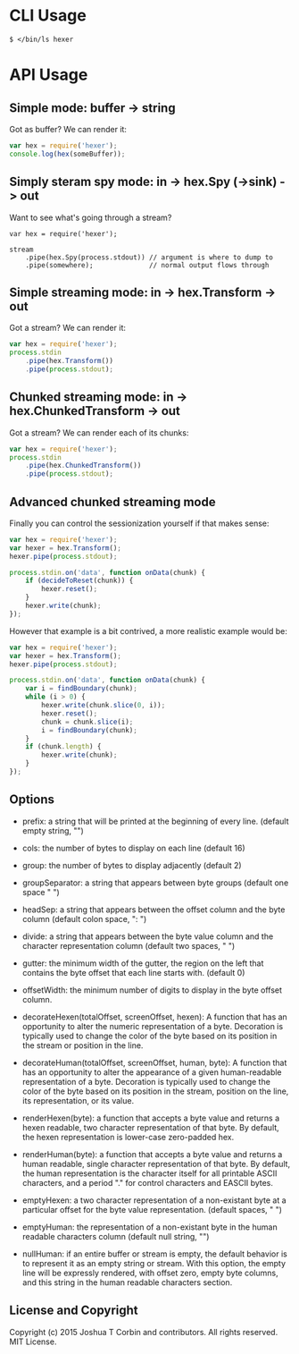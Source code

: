 # CLI Usage

```shell
$ </bin/ls hexer
```

# API Usage

## Simple mode: buffer -> string

Got as buffer? We can render it:

```javascript
var hex = require('hexer');
console.log(hex(someBuffer));
```

## Simply steram spy mode: in -> hex.Spy (->sink) -> out

Want to see what's going through a stream?

```
var hex = require('hexer');

stream
    .pipe(hex.Spy(process.stdout)) // argument is where to dump to
    .pipe(somewhere);              // normal output flows through
```


## Simple streaming mode: in -> hex.Transform -> out

Got a stream? We can render it:

```javascript
var hex = require('hexer');
process.stdin
    .pipe(hex.Transform())
    .pipe(process.stdout);
```

## Chunked streaming mode: in -> hex.ChunkedTransform -> out

Got a stream? We can render each of its chunks:

```javascript
var hex = require('hexer');
process.stdin
    .pipe(hex.ChunkedTransform())
    .pipe(process.stdout);
```

## Advanced chunked streaming mode

Finally you can control the sessionization yourself if that makes sense:

```javascript
var hex = require('hexer');
var hexer = hex.Transform();
hexer.pipe(process.stdout);

process.stdin.on('data', function onData(chunk) {
    if (decideToReset(chunk)) {
        hexer.reset();
    }
    hexer.write(chunk);
});
```

However that example is a bit contrived, a more realistic example would be:

```javascript
var hex = require('hexer');
var hexer = hex.Transform();
hexer.pipe(process.stdout);

process.stdin.on('data', function onData(chunk) {
    var i = findBoundary(chunk);
    while (i > 0) {
        hexer.write(chunk.slice(0, i));
        hexer.reset();
        chunk = chunk.slice(i);
        i = findBoundary(chunk);
    }
    if (chunk.length) {
        hexer.write(chunk);
    }
});
```

## Options

- prefix: a string that will be printed at the beginning of every line.
  (default empty string, "")

- cols: the number of bytes to display on each line (default 16)

- group: the number of bytes to display adjacently (default 2)

- groupSeparator: a string that appears between byte groups (default one
  space " ")

- headSep: a string that appears between the offset column and the byte
  column (default colon space, ": ")

- divide: a string that appears between the byte value column and the
  character representation column (default two spaces, "  ")

- gutter: the minimum width of the gutter, the region on the left that
  contains the byte offset that each line starts with. (default 0)

- offsetWidth: the minimum number of digits to display in the byte offset
  column.

- decorateHexen(totalOffset, screenOffset, hexen):
  A function that has an opportunity to alter the numeric representation of a
  byte.
  Decoration is typically used to change the color of the byte based on its
  position in the stream or position in the line.

- decorateHuman(totalOffset, screenOffset, human, byte):
  A function that has an opportunity to alter the appearance of a given
  human-readable representation of a byte.
  Decoration is typically used to change the color of the byte based on its
  position in the stream, position on the line, its representation, or its
  value.

- renderHexen(byte):
  a function that accepts a byte value and returns a hexen readable, two
  character representation of that byte.
  By default, the hexen representation is lower-case zero-padded hex.

- renderHuman(byte):
  a function that accepts a byte value and returns a human readable, single
  character representation of that byte.
  By default, the human representation is the character itself for all
  printable ASCII characters, and a period "." for control characters and
  EASCII bytes.

- emptyHexen: a two character representation of a non-existant byte at a
  particular offset for the byte value representation. (default spaces, "  ")

- emptyHuman: the representation of a non-existant byte in the human readable
  characters column (default null string, "")

- nullHuman: if an entire buffer or stream is empty, the default behavior
  is to represent it as an empty string or stream.
  With this option, the empty line will be expressly rendered, with offset
  zero, empty byte columns, and this string in the human readable characters
  section.

## License and Copyright

Copyright (c) 2015 Joshua T Corbin and contributors.
All rights reserved.
MIT License.
